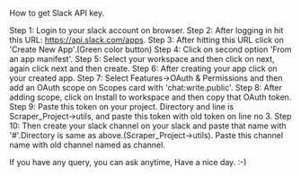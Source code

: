 How to get Slack API key.

Step 1: Login to your slack account on browser.
Step 2: After logging in hit this URL: https://api.slack.com/apps.
Step 3: After hitting this URL click on 'Create New App'.(Green color button)
Step 4: Click on second option 'From an app manifest'.
Step 5: Select your workspace and then click on next, again click next and then create.
Step 6: After creating your app click on your created app.
Step 7: Select Features->OAuth & Permissions and then add an OAuth scope on Scopes card with 'chat:write.public'.
Step 8: After adding scope, click on Install to workspace and then copy that OAuth token.
Step 9: Paste this token on your project. Directory and line is Scraper_Project->utils, and paste this token with old token on line no 3.
Step 10: Then create your slack channel on your slack and paste that name with '#'.Directory is same as above.(Scraper_Project->utils). Paste this channel name with old channel named as channel.

If you have any query, you can ask anytime, Have a nice day. :-)